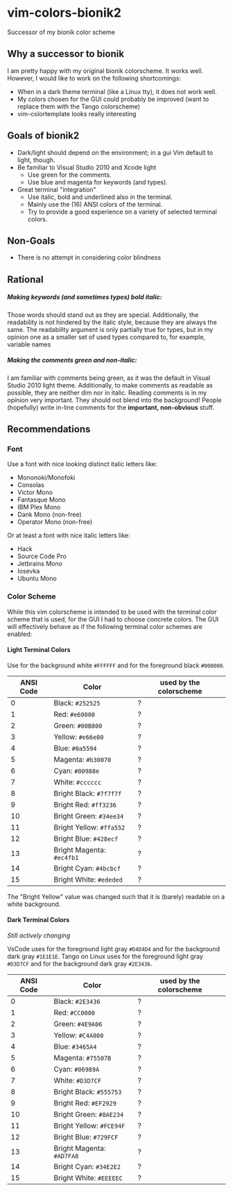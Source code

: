 # vim-colors-bionik2
Successor of my bionik color scheme

## Why a successor to bionik

I am pretty happy with my original bionik colorscheme. It works well.
However, I would like to work on the following shortcomings:
- When in a dark theme terminal (like a Linux tty), it does not work well.
- My colors chosen for the GUI could probably be improved (want to replace them with the Tango colorscheme)
- vim-colortemplate looks really interesting


## Goals of bionik2
- Dark/light should depend on the environment; in a gui Vim default to light, though.
- Be familiar to Visual Studio 2010 and Xcode light
  + Use green for the comments.
  + Use blue and magenta for keywords (and types).
- Great terminal "integration"
  + Use italic, bold and underlined also in the terminal.
  + Mainly use the (16) ANSI colors of the terminal.
  + Try to provide a good experience on a variety of selected terminal colors.

## Non-Goals
- There is no attempt in considering color blindness

## Rational
##### Making keywords (and sometimes types) bold italic:
Those words should stand out as they are special. Additionally, the readability is not hindered by the italic style, because they are always the same.
The readability argument is only partially true for types, but in my opinion one as a smaller set of used types compared to, for example, variable names

##### Making the comments green and non-italic:
I am familiar with comments being green, as it was the default in Visual Studio 2010 light theme.
Additionally, to make comments as readable as possible, they are neither dim nor in italic.
Reading comments is in my opinion very important. They should not blend into the background!
People (hopefully) write in-line comments for the **important, non-obvious** stuff.


## Recommendations
### Font
Use a font with nice looking distinct italic letters like:
- Mononoki/Monofoki
- Consolas
- Victor Mono
- Fantasque Mono
- IBM Plex Mono
- Dank Mono (non-free)
- Operator Mono (non-free)

Or at least a font with nice italic letters like:
- Hack
- Source Code Pro
- Jetbrains Mono
- Iosevka
- Ubuntu Mono

### Color Scheme

While this vim colorscheme is intended to be used with the terminal color scheme that is used, for the GUI I had to choose concrete colors.
The GUI will effectively behave as if the following terminal color schemes are enabled:

#### Light Terminal Colors

Use for the background white `#FFFFFF` and for the foreground black `#000000`.

| ANSI Code | Color                     | used by the colorscheme |
|-----------|---------------------------|-------------------------|
| 0         | Black: `#252525`          | ?                       |
| 1         | Red: `#e60000`            | ?                       |
| 2         | Green: `#00B800`          | ?                       |
| 3         | Yellow: `#e66e00`         | ?                       |
| 4         | Blue: `#0a5594`           | ?                       |
| 5         | Magenta: `#b30070`        | ?                       |
| 6         | Cyan: `#00988e`           | ?                       |
| 7         | White: `#cccccc`          | ?                       |
| 8         | Bright Black: `#7f7f7f`   | ?                       |
| 9         | Bright Red: `#ff3236`     | ?                       |
| 10        | Bright Green: `#34ee34`   | ?                       |
| 11        | Bright Yellow: `#ffa552`  | ?                       |
| 12        | Bright Blue: `#428ecf`    | ?                       |
| 13        | Bright Magenta: `#ec4fb1` | ?                       |
| 14        | Bright Cyan: `#4bcbcf`    | ?                       |
| 15        | Bright White: `#ededed`   | ?                       |

The "Bright Yellow" value was changed such that it is (barely) readable on a white background.


#### Dark Terminal Colors

*Still actively changing*

VsCode uses for the foreground light gray `#D4D4D4` and for the background dark gray `#1E1E1E`.
Tango on Linux uses for the foreground light gray `#D3D7CF` and for the background dark gray `#2E3436`.


| ANSI Code | Color                     | used by the colorscheme |
|-----------|---------------------------|-------------------------|
| 0         | Black: `#2E3436`          | ?                       |
| 1         | Red: `#CC0000`            | ?                       |
| 2         | Green: `#4E9A06`          | ?                       |
| 3         | Yellow: `#C4A000`         | ?                       |
| 4         | Blue: `#3465A4`           | ?                       |
| 5         | Magenta: `#75507B`        | ?                       |
| 6         | Cyan: `#06989A`           | ?                       |
| 7         | White: `#D3D7CF`          | ?                       |
| 8         | Bright Black: `#555753`   | ?                       |
| 9         | Bright Red: `#EF2929`     | ?                       |
| 10        | Bright Green: `#8AE234`   | ?                       |
| 11        | Bright Yellow: `#FCE94F`  | ?                       |
| 12        | Bright Blue: `#729FCF`    | ?                       |
| 13        | Bright Magenta: `#AD7FA8` | ?                       |
| 14        | Bright Cyan: `#34E2E2`    | ?                       |
| 15        | Bright White: `#EEEEEC`   | ?                       |
